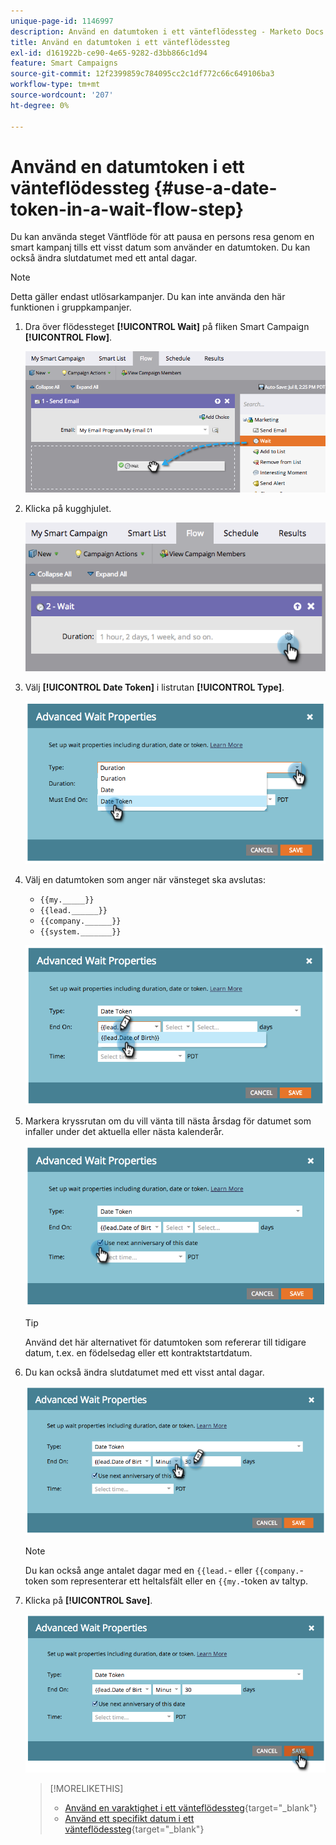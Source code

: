 ```yaml
---
unique-page-id: 1146997
description: Använd en datumtoken i ett vänteflödessteg - Marketo Docs - produktdokumentation
title: Använd en datumtoken i ett vänteflödessteg
exl-id: d161922b-ce90-4e65-9282-d3bb866c1d94
feature: Smart Campaigns
source-git-commit: 12f2399859c784095cc2c1df772c66c649106ba3
workflow-type: tm+mt
source-wordcount: '207'
ht-degree: 0%

---
```


# Använd en datumtoken i ett vänteflödessteg {#use-a-date-token-in-a-wait-flow-step}

Du kan använda steget Väntflöde för att pausa en persons resa genom en smart kampanj tills ett visst datum som använder en datumtoken. Du kan också ändra slutdatumet med ett antal dagar.

>[!NOTE]
>
>Detta gäller endast utlösarkampanjer. Du kan inte använda den här funktionen i gruppkampanjer.

1. Dra över flödessteget **[!UICONTROL Wait]** på fliken Smart Campaign **[!UICONTROL Flow]**.

   ![](assets/use-a-date-token-in-a-wait-flow-step-1.png)

1. Klicka på kugghjulet.

   ![](assets/use-a-date-token-in-a-wait-flow-step-2.png)

1. Välj **[!UICONTROL Date Token]** i listrutan **[!UICONTROL Type]**.

   ![](assets/use-a-date-token-in-a-wait-flow-step-3.png)

1. Välj en datumtoken som anger när vänsteget ska avslutas:

   * `{{my._____}}`
   * `{{lead.______}}`
   * `{{company.______}}`
   * `{{system._______}}`

   ![](assets/use-a-date-token-in-a-wait-flow-step-4.png)

1. Markera kryssrutan om du vill vänta till nästa årsdag för datumet som infaller under det aktuella eller nästa kalenderår.

   ![](assets/use-a-date-token-in-a-wait-flow-step-5.png)

   >[!TIP]
   >
   >Använd det här alternativet för datumtoken som refererar till tidigare datum, t.ex. en födelsedag eller ett kontraktstartdatum.

1. Du kan också ändra slutdatumet med ett visst antal dagar.

   ![](assets/use-a-date-token-in-a-wait-flow-step-6.png)

   >[!NOTE]
   >
   >Du kan också ange antalet dagar med en `{{lead.`- eller `{{company.`-token som representerar ett heltalsfält eller en `{{my.`-token av taltyp.

1. Klicka på **[!UICONTROL Save]**.

   ![](assets/use-a-date-token-in-a-wait-flow-step-7.png)

   >[!MORELIKETHIS]
   >
   >* [Använd en varaktighet i ett vänteflödessteg](/help/marketo/product-docs/core-marketo-concepts/smart-campaigns/flow-actions/wait/use-a-duration-in-a-wait-flow-step.md){target="_blank"}
   >* [Använd ett specifikt datum i ett vänteflödessteg](/help/marketo/product-docs/core-marketo-concepts/smart-campaigns/flow-actions/wait/use-a-specific-date-in-a-wait-flow-step.md){target="_blank"}
